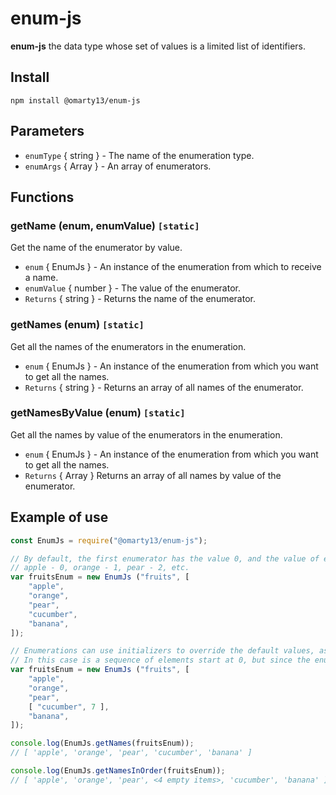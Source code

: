 # enum-js

**enum-js** the data type whose set of values is a limited list of identifiers.

## Install

```
npm install @omarty13/enum-js
```

## Parameters

* `enumType` { string } - The name of the enumeration type.
* `enumArgs` { Array } - An array of enumerators.

## Functions

### getName (enum, enumValue) `[static]`
Get the name of the enumerator by value.
* `enum` { EnumJs } - An instance of the enumeration from which to receive a name.
* `enumValue` { number } - The value of the enumerator.
* `Returns` { string } - Returns the name of the enumerator.

### getNames (enum) `[static]`
Get all the names of the enumerators in the enumeration.
* `enum` { EnumJs } - An instance of the enumeration from which you want to get all the names.
* `Returns` { string } - Returns an array of all names of the enumerator.

### getNamesByValue (enum) `[static]`
Get all the names by value of the enumerators in the enumeration.
* `enum` { EnumJs } - An instance of the enumeration from which you want to get all the names.
* `Returns` { Array } Returns an array of all names by value of the enumerator.

## Example of use

```javascript
const EnumJs = require("@omarty13/enum-js");

// By default, the first enumerator has the value 0, and the value of each successive enumerator is increased by 1.
// apple - 0, orange - 1, pear - 2, etc.
var fruitsEnum = new EnumJs ("fruits", [
	"apple",
	"orange",
	"pear",
	"cucumber",
	"banana",
]);

// Enumerations can use initializers to override the default values, as shown in the following example.
// In this case is a sequence of elements start at 0, but since the enumerator cucumber sequence continues with 7.
var fruitsEnum = new EnumJs ("fruits", [
	"apple",
	"orange",
	"pear",
	[ "cucumber", 7 ],
	"banana",
]);

console.log(EnumJs.getNames(fruitsEnum));
// [ 'apple', 'orange', 'pear', 'cucumber', 'banana' ]

console.log(EnumJs.getNamesInOrder(fruitsEnum));
// [ 'apple', 'orange', 'pear', <4 empty items>, 'cucumber', 'banana' ]
```

